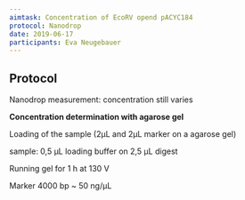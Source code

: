 ```yaml
---
aimtask: Concentration of EcoRV opend pACYC184  
protocol: Nanodrop 
date: 2019-06-17  
participants: Eva Neugebauer 
---  
```

  

## Protocol  
  
Nanodrop measurement: concentration still varies

  

**Concentration determination with agarose gel**

Loading of the sample (2µL and 2µL marker on a agarose gel)

sample: 0,5 µL loading buffer on 2,5 µL digest

Running gel for 1 h at 130 V

Marker 4000 bp ~ 50 ng/µL

![<agarose gel of EcoRV opend pACYC184>](/labjournal-entries/images/img_1300.jpg)

